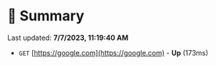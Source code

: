 # 📖 Summary
Last updated: **7/7/2023, 11:19:40 AM**

- `GET` [https://google.com](https://google.com) - **Up** (173ms)
